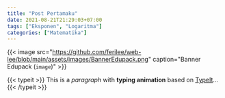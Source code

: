 ```yaml
---
title: "Post Pertamaku"
date: 2021-08-21T21:29:03+07:00
tags: ["Eksponen", "Logaritma"]
categories: ["Matematika"]
---
```

{{< image src="https://github.com/ferilee/web-lee/blob/main/assets/images/BannerEdupack.png" caption="Banner Edupack (`image`)" >}}

{{< typeit >}}
This is a *paragraph* with **typing animation** based on [TypeIt](https://typeitjs.com/)...
{{< /typeit >}}
